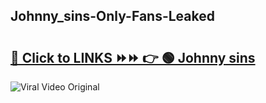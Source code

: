 
 ## Johnny_sins-Only-Fans-Leaked

# <h2><a href="https://clipsfans.com/Johnny_sins&ref=git">🔗 Click to LINKS ⏩⏩ 👉 🟢 Johnny sins </a></h2>

<a href="https://clipsfans.com/Johnny_sins&ref=git" rel="nofollow" data-target="animated-image.originalLink"><img src="https://i.ibb.co.com/xMMVF88/686577567.gif" alt="Viral Video Original" style="max-width: 100%; display: inline-block;" data-target="animated-image.originalImage"></a>
